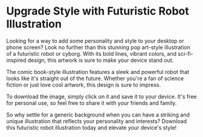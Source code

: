 <!--font:Poppins-->

# Upgrade Style with Futuristic Robot Illustration

Looking for a way to add some personality and style to your desktop or phone screen? Look no further than this stunning pop art-style illustration of a futuristic robot or cyborg. With its bold lines, vibrant colors, and sci-fi-inspired design, this artwork is sure to make your device stand out.

The comic book-style illustration features a sleek and powerful robot that looks like it's straight out of the future. Whether you're a fan of science fiction or just love cool artwork, this design is sure to impress.

To download the image, simply click on it and save it to your device. It's free for personal use, so feel free to share it with your friends and family.

So why settle for a generic background when you can have a striking and unique illustration that reflects your personality and interests? Download this futuristic robot illustration today and elevate your device's style!

<!--

Write me markdown content of website with wallpaper:

"A pop art-style wallpaper featuring a comic book-style illustration of a futuristic robot or cyborg."

The header of the page should not be copy of the text but rather a real content of the website which is using this wallpaper.


---


# Futuristic Robot Wallpaper

Decorate your desktop or phone screen with this eye-catching pop art-style wallpaper featuring a comic book-style illustration of a futuristic robot or cyborg. The vibrant colors and bold lines will add a touch of sci-fi style to any device.

To download the wallpaper, simply click on the image and save it to your device. It's free for personal use, so feel free to share it with your friends and family.

Whether you're a fan of science fiction or just love cool artwork, this futuristic robot wallpaper is sure to impress. So why wait? Download it today and give your device a fresh new look!


---


Heading should not include word "wallpaper". The website should not be about the wallpaper itself, wallpaper is just a related background, rewrite whole content.


---


# Futuristic Robot - Add a Touch of Sci-Fi Style to Your Device

Looking for a way to give your desktop or phone screen a fresh new look? Look no further than this pop art-style illustration of a futuristic robot or cyborg. With its bold lines and vibrant colors, this artwork is sure to add a touch of sci-fi style to any device.

The comic book-style illustration features a sleek and powerful robot that looks like it's straight out of the future. Whether you're a fan of science fiction or just love cool artwork, this design is sure to impress.

To download the image, simply click on it and save it to your device. It's free for personal use, so feel free to share it with your friends and family.

So why wait? Give your device a fresh new look with this stunning futuristic robot illustration today!


---


Heading is too long, rewrite whole content.


---


# Add a Touch of Sci-Fi Style to Your Device with a Futuristic Robot Illustration

Looking to add some personality and style to your desktop or phone screen? Look no further than this stunning pop art-style illustration of a futuristic robot or cyborg. With its bold lines, vibrant colors, and sci-fi-inspired design, this artwork is sure to make your device stand out.

The comic book-style illustration features a sleek and powerful robot that looks like it's straight out of the future. Whether you're a fan of science fiction or just love cool artwork, this design is sure to impress.

To download the image, simply click on it and save it to your device. It's free for personal use, so feel free to share it with your friends and family.

So why settle for a boring background when you can have a striking and unique illustration that reflects your personality and interests? Download this futuristic robot illustration today and give your device the upgrade it deserves!


---


Heading is too long, rewrite whole content.


---


# Elevate Your Device's Style with a Futuristic Robot Illustration

Looking for a way to add some personality and style to your desktop or phone screen? Look no further than this stunning pop art-style illustration of a futuristic robot or cyborg. With its bold lines, vibrant colors, and sci-fi-inspired design, this artwork is sure to make your device stand out.

The comic book-style illustration features a sleek and powerful robot that looks like it's straight out of the future. Whether you're a fan of science fiction or just love cool artwork, this design is sure to impress.

To download the image, simply click on it and save it to your device. It's free for personal use, so feel free to share it with your friends and family.

So why settle for a generic background when you can have a striking and unique illustration that reflects your personality and interests? Download this futuristic robot illustration today and elevate your device's style!


---


Write me a Google font which is best fitting for the website.

Pick from the list:
- Open Sans
- Futura
- Dancing Script
- IBM Plex Sans
- Exo 2
- Alegreya
- Barlow Condensed
- Poppins
- Lobster
- Roboto
- Playfair Display
- Montserrat
- Raleway
- Orbitron
- Great Vibes
- Inter
- Lato


Write just the font name nothing else.


---


Poppins

-->
